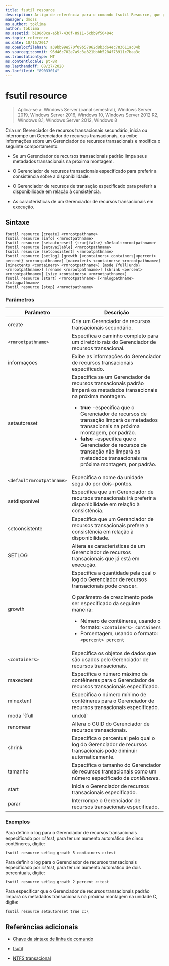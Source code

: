 ```yaml
---
title: fsutil resource
description: Artigo de referência para o comando fsutil Resource, que gerencia um Gerenciador de recursos transacionais e seu comportamento.
manager: dmoss
ms.author: toklima
author: toklima
ms.assetid: b198d8ca-a5b7-430f-8911-5cbb9f50484c
ms.topic: reference
ms.date: 10/16/2017
ms.openlocfilehash: a39bb99e570f09b57962d8b3d64ec783611ac04b
ms.sourcegitcommit: 96d46c702e7a9c3a321bbbb5284f73911c7baa3c
ms.translationtype: MT
ms.contentlocale: pt-BR
ms.lasthandoff: 08/27/2020
ms.locfileid: "89033014"
---
```

# <a name="fsutil-resource"></a>fsutil resource

> Aplica-se a: Windows Server (canal semestral), Windows Server 2019, Windows Server 2016, Windows 10, Windows Server 2012 R2, Windows 8.1, Windows Server 2012, Windows 8

Cria um Gerenciador de recursos transacionais secundário, inicia ou interrompe um Gerenciador de recursos transacionais, ou exibe informações sobre um Gerenciador de recursos transacionais e modifica o seguinte comportamento:

- Se um Gerenciador de recursos transacionais padrão limpa seus metadados transacionais na próxima montagem.

- O Gerenciador de recursos transacionais especificado para preferir a consistência sobre a disponibilidade.

- O Gerenciador de recursos de transação especificado para preferir a disponibilidade em relação à consistência.

- As características de um Gerenciador de recursos transacionais em execução.

## <a name="syntax"></a>Sintaxe

```
fsutil resource [create] <rmrootpathname>
fsutil resource [info] <rmrootpathname>
fsutil resource [setautoreset] {true|false} <Defaultrmrootpathname>
fsutil resource [setavailable] <rmrootpathname>
fsutil resource [setconsistent] <rmrootpathname>
fsutil resource [setlog] [growth {<containers> containers|<percent> percent} <rmrootpathname>] [maxextents <containers> <rmrootpathname>] [minextents <containers> <rmrootpathname>] [mode {full|undo} <rmrootpathname>] [rename <rmrootpathname>] [shrink <percent> <rmrootpathname>] [size <containers> <rmrootpathname>]
fsutil resource [start] <rmrootpathname> [<rmlogpathname> <tmlogpathname>
fsutil resource [stop] <rmrootpathname>
```

### <a name="parameters"></a>Parâmetros

| Parâmetro | Descrição |
| --------- | ----------- |
| create | Cria um Gerenciador de recursos transacionais secundário. |
| `<rmrootpathname>` | Especifica o caminho completo para um diretório raiz do Gerenciador de recursos transacional. |
| informações | Exibe as informações do Gerenciador de recursos transacionais especificado. |
| setautoreset | Especifica se um Gerenciador de recursos transacionais padrão limpará os metadados transacionais na próxima montagem.<ul><li>**true** -especifica que o Gerenciador de recursos de transação limpará os metadados transacionais na próxima montagem, por padrão.</li><li>**false** -especifica que o Gerenciador de recursos de transação não limpará os metadados transacionais na próxima montagem, por padrão. |
| `<defaultrmrootpathname>` | Especifica o nome da unidade seguido por dois-pontos. |
| setdisponível | Especifica que um Gerenciador de recursos transacionais irá preferir a disponibilidade em relação à consistência. |
| setconsistente | Especifica que um Gerenciador de recursos transacionais prefere a consistência em relação à disponibilidade. |
| SETLOG | Altera as características de um Gerenciador de recursos transacionais que já está em execução. |
| growth | Especifica a quantidade pela qual o log do Gerenciador de recursos transacionais pode crescer.<p>O parâmetro de crescimento pode ser especificado da seguinte maneira:<ul><li>Número de contêineres, usando o formato: `<containers> containers`</li><li>Porcentagem, usando o formato: `<percent> percent`</li></ul> |
| `<containers>` | Especifica os objetos de dados que são usados pelo Gerenciador de recursos transacionais. |
| maxextent | Especifica o número máximo de contêineres para o Gerenciador de recursos transacionais especificado. |
| minextent | Especifica o número mínimo de contêineres para o Gerenciador de recursos transacionais especificado. |
| moda `{full|undo}` | Especifica se todas as transações são registradas em log ( **completo**) ou se apenas os eventos revertidos são registrados (**desfazer**). |
| renomear | Altera o GUID do Gerenciador de recursos transacionais. |
| shrink | Especifica o percentual pelo qual o log do Gerenciador de recursos transacionais pode diminuir automaticamente. |
| tamanho | Especifica o tamanho do Gerenciador de recursos transacionais como um número especificado de *contêineres*. |
| start | Inicia o Gerenciador de recursos transacionais especificado. |
| parar | Interrompe o Gerenciador de recursos transacionais especificado. |

### <a name="examples"></a>Exemplos

Para definir o log para o Gerenciador de recursos transacionais especificado por *c:\test*, para ter um aumento automático de cinco contêineres, digite:

```
fsutil resource setlog growth 5 containers c:test
```

Para definir o log para o Gerenciador de recursos transacionais especificado por *c:\test*, para ter um aumento automático de dois percentuais, digite:

```
fsutil resource setlog growth 2 percent c:test
```

Para especificar que o Gerenciador de recursos transacionais padrão limpará os metadados transacionais na próxima montagem na unidade C, digite:

```
fsutil resource setautoreset true c:\
```

## <a name="additional-references"></a>Referências adicionais

- [Chave da sintaxe de linha de comando](command-line-syntax-key.md)

- [fsutil](fsutil.md)

- [NTFS transacional](/previous-versions/windows/it-pro/windows-server-2008-r2-and-2008/cc730726(v=ws.10))
